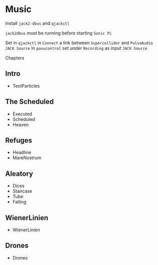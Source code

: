 # Music

Install `jack2-dbus` and `qjackctl`

`jack2dbus` must be running before starting `Sonic Pi`

Set in `qjackctl` in `Connect` a link between `Supercollider` and `PulseAudio JACK Source`
In `pavucontrol` set under `Recording` as input `JACK Source`

Chapters

## Intro
* TextParticles

## The Scheduled
* Executed
* Scheduled
* Heaven

## Refuges
* Headline
* MareNostrum

## Aleatory
* Dices
* Staircase
* Tube
* Falling

## WienerLinien
* WienerLinien

## Drones
* Drones
